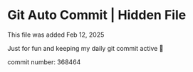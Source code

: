 # Git Auto Commit | Hidden File

This file was added Feb 12, 2025

Just for fun and keeping my daily git commit active 🤪

commit number: 368464
